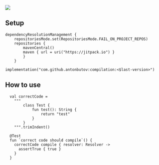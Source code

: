[![](https://jitpack.io/v/AntonButov/Compilation.svg)](https://jitpack.io/#AntonButov/Compilation)

## Setup

```
dependencyResolutionManagement {
	repositoriesMode.set(RepositoriesMode.FAIL_ON_PROJECT_REPOS)
	repositories {
		mavenCentral()
		maven { url = uri("https://jitpack.io") }
		}
	}

implementation("com.github.antonbutov:compilation:<$last-version>")
```
## How to use
```
  val correctCode =
    """
        class Test {
            fun test(): String {
                return "test"
            }
        }
    """.trimIndent()

  @Test
  fun `correct code should compile`() {
    correctCode compile { resolver: Resolver ->
      assertTrue { true }
    }
  }
```
